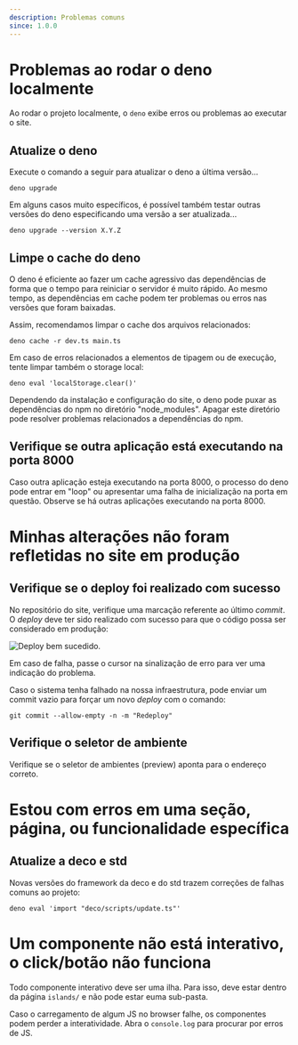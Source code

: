 ```yaml
---
description: Problemas comuns
since: 1.0.0
---
```


# Problemas ao rodar o deno localmente

Ao rodar o projeto localmente, o `deno` exibe erros ou problemas ao executar o
site.

## Atualize o deno

Execute o comando a seguir para atualizar o deno a última versão...

`deno upgrade`

Em alguns casos muito específicos, é possível também testar outras versões do
deno especificando uma versão a ser atualizada...

`deno upgrade --version X.Y.Z`

## Limpe o cache do deno

O deno é eficiente ao fazer um cache agressivo das dependências de forma que o
tempo para reiniciar o servidor é muito rápido. Ao mesmo tempo, as dependências
em cache podem ter problemas ou erros nas versões que foram baixadas.

Assim, recomendamos limpar o cache dos arquivos relacionados:

`deno cache -r dev.ts main.ts`

Em caso de erros relacionados a elementos de tipagem ou de execução, tente
limpar também o storage local:

`deno eval 'localStorage.clear()'`

Dependendo da instalação e configuração do site, o deno pode puxar as
dependências do npm no diretório "node_modules". Apagar este diretório pode
resolver problemas relacionados a dependências do npm.

## Verifique se outra aplicação está executando na porta 8000

Caso outra aplicação esteja executando na porta 8000, o processo do deno pode
entrar em "loop" ou apresentar uma falha de inicialização na porta em questão.
Observe se há outras aplicações executando na porta 8000.

# Minhas alterações não foram refletidas no site em produção

## Verifique se o deploy foi realizado com sucesso

No repositório do site, verifique uma marcação referente ao último _commit_. O
_deploy_ deve ter sido realizado com sucesso para que o código possa ser
considerado em produção:

![Deploy bem sucedido](https://github.com/deco-sites/starting/assets/882438/6f4e853f-23bf-4ed1-9f4f-b16a97690a6a).

Em caso de falha, passe o cursor na sinalização de erro para ver uma indicação
do problema.

Caso o sistema tenha falhado na nossa infraestrutura, pode enviar um commit
vazio para forçar um novo _deploy_ com o comando:

`git commit --allow-empty -n -m "Redeploy"`

## Verifique o seletor de ambiente

Verifique se o seletor de ambientes (preview) aponta para o endereço correto.

# Estou com erros em uma seção, página, ou funcionalidade específica

## Atualize a deco e std

Novas versões do framework da deco e do std trazem correções de falhas comuns ao
projeto:

`deno eval 'import "deco/scripts/update.ts"'`

# Um componente não está interativo, o click/botão não funciona

Todo componente interativo deve ser uma ilha. Para isso, deve estar dentro da
página `islands/` e não pode estar euma sub-pasta.

Caso o carregamento de algum JS no browser falhe, os componentes podem perder a
interatividade. Abra o `console.log` para procurar por erros de JS.
